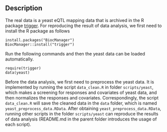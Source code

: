 ## Description 

The real data is a yeast eQTL mapping data that is archived in the R package [trigger](https://rdrr.io/bioc/trigger/man/yeast.html). 
For reproducing the result of data analysis, we first need to install the R package as follows 
```
install.packages("BiocManager")
BiocManager::install("trigger")
```
Run the following commands and then the yeast data can be loaded automatically.
```
require(trigger)
data(yeast)
```
Before the data analysis, we first need to preprocess the yeast data. It is implemented by running the script <code>data_clean.R</code> in folder <code>scripts/yeast</code>, 
which makes a screening for responses and covariates of yeast data, and then normalizes the responses and covariates. Correspondingly, the script <code>data_clean.R</code> will save the cleaned data in the <code>data</code> folder, which is named <code>yeast_preprocess_data.RData</code>. After obtaining <code>yeast_preprocess_data.RData</code>, running other scripts in the folder <code>scripts/yeast</code> can reproduce the results of data analysis (README.md in the parent folder introduces the usage of each script). 